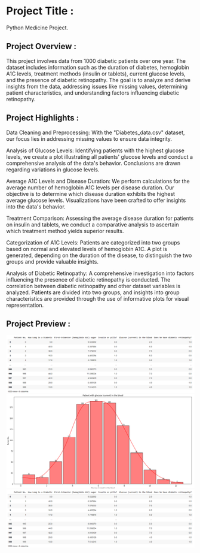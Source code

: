 # Project Title :
Python Medicine Project.

## Project Overview :
This project involves data from 1000 diabetic patients over one year. The dataset includes information such as the duration of diabetes, 
hemoglobin A1C levels, treatment methods (insulin or tablets), current glucose levels, and the presence of diabetic retinopathy. The goal is to analyze and derive insights from the data, 
addressing issues like missing values, determining patient characteristics, and understanding factors influencing diabetic retinopathy.

## Project Highlights :
Data Cleaning and Preprocessing: With the "Diabetes_data.csv" dataset, our focus lies in addressing missing values to ensure data integrity.

Analysis of Glucose Levels: Identifying patients with the highest glucose levels, we create a plot illustrating all patients' glucose levels and conduct a comprehensive analysis of the data's behavior. Conclusions are drawn regarding variations in glucose levels.

Average A1C Levels and Disease Duration: We perform calculations for the average number of hemoglobin A1C levels per disease duration. Our objective is to determine which disease duration exhibits the highest average glucose levels. Visualizations have been crafted to offer insights into the data's behavior.

Treatment Comparison: Assessing the average disease duration for patients on insulin and tablets, we conduct a comparative analysis to ascertain which treatment method yields superior results.

Categorization of A1C Levels: Patients are categorized into two groups based on normal and elevated levels of hemoglobin A1C. A plot is generated, depending on the duration of the disease, to distinguish the two groups and provide valuable insights.

Analysis of Diabetic Retinopathy: A comprehensive investigation into factors influencing the presence of diabetic retinopathy is conducted. The correlation between diabetic retinopathy and other dataset variables is analyzed. Patients are divided into two groups, and insights into group characteristics are provided through the use of informative plots for visual representation.

## Project Preview :

<img src="Images/Data-set.png">
<img src="Images/Patient with glucose in the blood.png">
<img src="Images/Data-set.png">
